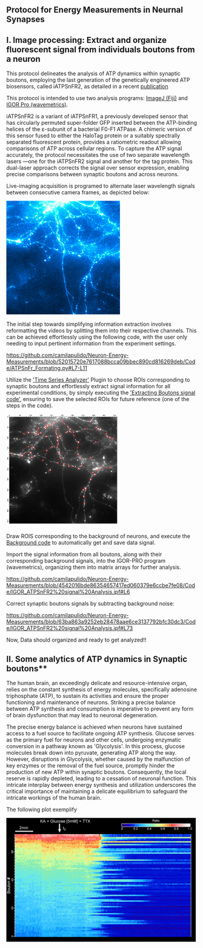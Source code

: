 ## Protocol for Energy Measurements in Neurnal Synapses

## I. Image processing: Extract and organize fluorescent signal from individuals boutons from a neuron

This protocol delineates the analysis of ATP dynamics within synaptic boutons, employing the last generation of the genetically engineered ATP biosensors, called iATPSnFR2, as detailed in a recent [publication](https://www.biorxiv.org/content/10.1101/2023.08.24.554624v1)

This protocol is intended to use two analysis programs: [ImageJ (Fiji)](https://fiji.sc/) and [IGOR Pro (wavemetrics)](https://www.wavemetrics.com/).

iATPSnFR2 is a variant of iATPSnFR1, a previously developed sensor that has circularly permuted super-folder GFP inserted between the ATP-binding helices of the ε-subunit of a bacterial F0-F1 ATPase. A chimeric version of this sensor fused to either the HaloTag protein or a suitably spectrally separated fluorescent protein, provides a ratiometric readout allowing comparisons of ATP across cellular regions. To capture the ATP signal accurately, the protocol necessitates the use of two separate wavelength lasers —one for the iATPSnFR2 signal and another for the tag protein. This dual-laser approach corrects the signal over sensor expression, enabling precise comparisons between synaptic boutons and across neurons.

Live-imaging acquisition is programed to alternate laser wavelength signals between consecutive camera frames, as depicted below:

<img src="./Images/Switcher_Laser 637-488.gif" alt="Neuron" style="width: 300px;"/>

The initial step towards simplifying information extraction involves reformatting the videos by splitting them into their respective channels. This can be achieved effortlessly using the following code, with the user only needing to input pertinent information from the experiment settings.

https://github.com/camilapulido/Neuron-Energy-Measurements/blob/52015720e7617088bcca09bbec890cd816269deb/Code/ATPSnFr_Formating.py#L7-L11

Utilize the ['Time Series Analyzer'](https://imagej.net/ij/plugins/time-series.html) Plugin to choose ROIs corresponding to synaptic boutons and effortlessly extract signal information for all experimental conditions, by simply executing the ['Extracting Boutons signal code'](Code/Syn-iATPsf-HALO_Switcher.py), ensuring to save the selected ROIs for future reference (one of the steps in the code).

<img src="./Images/ExpC1_picNeuron + ROIs.png" alt="Neuron with ROIS" style="width: 300px;"/>

Draw ROIS corresponding to the background of neurons, and execute the [Background code](Code/Syn-iATPsf-HALO_NoStim_BLACK.py) to automatically get and save data signal.

Import the signal information from all boutons, along with their corresponding background signals, into the IGOR-PRO program (wavemetrics), organizing them into matrix arrays for further analysis.

https://github.com/camilapulido/Neuron-Energy-Measurements/blob/4542016bde86354657417ed060379e6ccbe7fe08/Code/IGOR_ATPSnFR2%20signal%20Analysis.ipf#L6

Correct synaptic boutons signals by subtracting background noise:

https://github.com/camilapulido/Neuron-Energy-Measurements/blob/63ba863a9252eb28478aae6ce3137792bfc30dc3/Code/IGOR_ATPSnFR2%20signal%20Analysis.ipf#L73

Now, Data should organized and ready to get analyzed!!

## II. Some analytics of ATP dynamics in Synaptic boutons**

The human brain, an exceedingly delicate and resource-intensive organ, relies on the constant synthesis of energy molecules, specifically adenosine triphosphate (ATP), to sustain its activities and ensure the proper functioning and maintenance of neurons. Striking a precise balance between ATP synthesis and consumption is imperative to prevent any form of brain dysfunction that may lead to neuronal degeneration. 

The precise energy balance is achieved when neurons have sustained access to a fuel source to facilitate ongoing ATP synthesis. Glucose serves as the primary fuel for neurons and other cells, undergoing enzymatic conversion in a pathway known as 'Glycolysis'. In this process, glucose molecules break down into pyruvate, generating ATP along the way. However, disruptions in Glycolysis, whether caused by the malfunction of key enzymes or the removal of the fuel source, promptly hinder the production of new ATP within synaptic boutons. Consequently, the local reserve is rapidly depleted, leading to a cessation of neuronal function. This intricate interplay between energy synthesis and utilization underscores the critical importance of maintaining a delicate equilibrium to safeguard the intricate workings of the human brain.

The following plot exemplify 

<img src="./Images/ExpC1_matrixBoutons.png" alt="Signal Ratio per bouton" style="width: 500px;"/>



